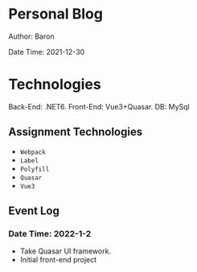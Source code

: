 # Personal Blog
Author: Baron

Date Time: 2021-12-30

# Technologies 
 Back-End: .NET6.
 Front-End: Vue3+Quasar. 
 DB: MySql

## Assignment Technologies

- `Webpack`
- `Label`
- `Polyfill`
- `Quasar`
- `Vue3`

## Event Log

### Date Time: 2022-1-2

- Take Quasar UI framework.
- Initial front-end project



